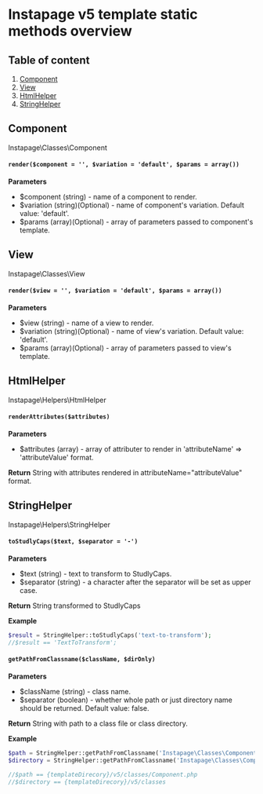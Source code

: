 # Instapage v5 template static methods overview
## Table of content
  1. [Component](#component)
  1. [View](#view)
  1. [HtmlHelper](#htmlhelper)
  1. [StringHelper](#stringhelper)
 
## Component
Instapage\Classes\Component
#### `render($component = '', $variation = 'default', $params = array())`

**Parameters**
- $component (string) - name of a component to render.
- $variation (string)(Optional) - name of component's variation. Default value: 'default'.
- $params (array)(Optional) - array of parameters passed to component's template. 

## View
Instapage\Classes\View
#### `render($view = '', $variation = 'default', $params = array())`


**Parameters**
- $view (string) - name of a view to render.
- $variation (string)(Optional) - name of view's variation. Default value: 'default'.
- $params (array)(Optional) - array of parameters passed to view's template. 

## HtmlHelper
Instapage\Helpers\HtmlHelper
#### `renderAttributes($attributes)`

**Parameters**
- $attributes (array) - array of attributer to render in 'attributeName' => 'attributeValue' format.

**Return**
String with attributes rendered in attributeName="attributeValue" format.

## StringHelper
Instapage\Helpers\StringHelper
#### `toStudlyCaps($text, $separator = '-')`

**Parameters**
- $text (string) - text to transform to StudlyCaps.
- $separator (string) - a character after the separator will be set as upper case.

**Return**
String transformed to StudlyCaps

**Example**
```php
$result = StringHelper::toStudlyCaps('text-to-transform');
//$result == 'TextToTransform';
```
#### `getPathFromClassname($className, $dirOnly)`

**Parameters**
- $className (string) - class name.
- $separator (boolean) - whether whole path or just directory name should be returned. Default value: false.

**Return**
String with path to a class file or class directory.

**Example**
```php
$path = StringHelper::getPathFromClassname('Instapage\Classes\Component');
$directory = StringHelper::getPathFromClassname('Instapage\Classes\Component', true);

//$path == {templateDirecory}/v5/classes/Component.php
//$directory == {templateDirecory}/v5/classes
```
